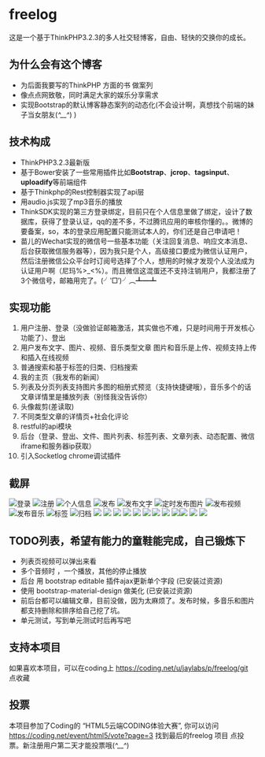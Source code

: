 # freelog

这是一个基于ThinkPHP3.2.3的多人社交轻博客，自由、轻快的交换你的成长。

## 为什么会有这个博客
- 为后面我要写的ThinkPHP 方面的书 做案列
- 像点点网致敬，同时满足大家的娱乐分享需求
- 实现Bootstrap的默认博客静态案列的动态化(不会设计啊，真想找个前端的妹子当女朋友(*^\_\_^*) )

## 技术构成
- ThinkPHP3.2.3最新版
- 基于Bower安装了一些常用插件比如**Bootstrap**、**jcrop**、**tagsinput**、**uploadify**等前端组件
- 基于Thinkphp的Rest控制器实现了api层
- 用audio.js实现了mp3音乐的播放
- ThinkSDK实现的第三方登录绑定，目前只在个人信息里做了绑定，设计了数据库，获得了登录认证，qq的差不多，不过腾讯应用的审核你懂的。。微博的要备案，so，本的登录应用配置只能测试本人的，你们还是自己申请吧！
- 苗儿的Wechat实现的微信号一些基本功能（关注回复消息、响应文本消息、后台获取微信服务器等），因为我只是个人，高级接口要成为微信认证用户，然后注册微信公众平台时订阅号选择了个人，想用的时候才发现个人没法成为认证用户啊（尼玛%\>\_\<%）。而且微信这混蛋还不支持注销用户，我都注册了3个微信号，邮箱用完了。(╯‵□′)╯︵┻━┻

## 实现功能
1. 用户注册、登录（没做验证邮箱激活，其实做也不难，只是时间用于开发核心功能了）、登出
2. 用户发布文字、图片、视频、音乐类型文章  图片和音乐是上传、视频支持上传和插入在线视频
3. 普通搜索和基于标签的归类、归档搜索
4. 我的主页（我发布的新闻）
5. 列表及分页列表支持图片多图的相册式预览（支持快捷键哦），音乐多个的话文章详情里是播放列表（别怪我没告诉你）
6. 头像裁剪(差读取)
7. 不同类型文章的详情页+社会化评论   
8. restful的api模块
9. 后台（登录、登出、文件、图片列表、标签列表、文章列表、动态配置、微信iframe和服务器ip获取）
10. 引入Socketlog chrome调试插件

## 截屏
![](http://i2.tietuku.com/70aa7af7c834a785s.png "登录")
![](http://i2.tietuku.com/d73306cfb759c1e1s.png "注册")
![](http://i2.tietuku.com/8be4e2fa669bc3b9s.png "个人信息")
![](http://i2.tietuku.com/e8b872720bc0544bs.png "发布") ![](http://i2.tietuku.com/a639b66c83bbe199s.png "发布文字") ![](http://i2.tietuku.com/f9075bbfdb45a16cs.png "定时发布图片") ![](http://i2.tietuku.com/91cc7001f778e453s.png "发布视频")![](http://i2.tietuku.com/ebb775d706aea252s.png "发布音乐")
![](http://i2.tietuku.com/19eb1b3e533ad15as.png "标签") ![](http://i2.tietuku.com/0b209bb7ac34d723s.png "归档") 
![](http://i2.tietuku.com/f61464cefbac5943s.png)
![](http://i2.tietuku.com/f6c54320478a193fs.png) ![](http://i2.tietuku.com/28a13861fe583a53s.png)
![](http://i2.tietuku.com/e201aed530812d16s.png)
![](http://i2.tietuku.com/9677e2c6a1ca31f8s.png)
![](http://i2.tietuku.com/20f9e80dbde76af3s.png)
![](http://i2.tietuku.com/220097ea5ad6a9a4s.png) ![](http://i2.tietuku.com/6f8713dad87a8311s.png) ![](http://i2.tietuku.com/f4692e28adfadd1ds.png)![](http://i2.tietuku.com/77e4939bb50aaabds.png)  ![](http://i2.tietuku.com/76eb127c75b06d38s.png) ![](http://i2.tietuku.com/eac35beec33c9aces.png) 
## TODO列表，希望有能力的童鞋能完成，自己锻炼下
- 列表页视频可以弹出来看
- 多个音频时 ，一个播放，其他的停止播放
- 后台 用 bootstrap editable 插件ajax更新单个字段 (已安装过资源)
- 使用 bootstrap-material-design 做美化  (已安装过资源)
- 前后台都可以编辑文章，目前没做，因为太麻烦了。发布时候，多音乐和图片都支持删除和排序给自己挖了坑。
- 单元测试，写到单元测试时后再写吧

## 支持本项目
如果喜欢本项目，可以在coding上 https://coding.net/u/jaylabs/p/freelog/git 点收藏
## 投票
本项目参加了Coding的 “HTML5云端CODING体验大赛”, 你可以访问 https://coding.net/event/html5/vote?page=3 找到最后的freelog 项目 点投票。新注册用户第二天才能投票哦(*^__^*) 
